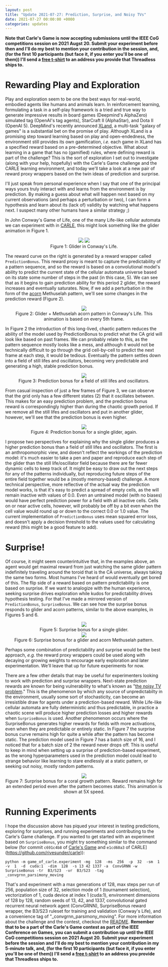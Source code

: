 ```yaml
---
layout: post
title: "Update 2021-07-27: Prediction, Surprise, and Noisy TVs" 
date: 2021-07-27 00:00:00 +0000
categories: updates
---
```


<strong>Note that Carle's Game is now accepting submissions until the IEEE CoG competitions session on 2021 Augst 20. Submit your experiment before then and I'll do my best to mention your contribution in the session, and, (for the first 10 participants (but face it, if you enter you'll be one of them)) I'll send a [free t-shirt](https://rivesunder.threadless.com/designs/puffer-progression) to an address you provide that Threadless ships to.</strong> 

# Rewarding Play and Exploration

Play and exploration seem to be one the best ways for real-world, embodied agents like humans and animals learn. In reinforcement learning, formulating a task in a self-play framework is a tried and true way to generate impressive results in board games (Deepmind's AlphaZero) simulated tag (OpenAI's tag agents), StarCraft II (AlphaStar), and Dota II (OpenAI 5). DeepMind's recently announced [XLand](https://deepmind.com/blog/article/generally-capable-agents-emerge-from-open-ended-play), a multi-task "galaxy of games" is a substantial bet on the promise of play. Although XLand is a promising step toward learning based on play and open-endedness, the environment still provides its own gamification, _i.e._ each game in XLand has a specified reward based on a pre-determined objective. What about learning in a game that has no (gamified) rules, where defining reward is part of the challenge? This is the sort of exploration I set out to investigate (along with your help, hopefully) with the Carle's Game challenge and the CARLE learning environment, and today we'll take a look at a new pair of reward proxy wrappers based on the twin ideas of prediction and surprise.

I'll just speak from personal experience when I say that one of the principal ways yours truly interact with and learns from the environment is by prediction. By making a guess about what will happen next based on my current observations (and perhaps a perturbation or two), I can form a hypothesis and learn about its (lack of) validity by watching what happens next. I suspect many other humans have a similar strategy ;)

In John Conway's Game of Life, one of the many Life-like cellular automata we can experiment with in [CARLE](https://github.com/rivesunder/carle), this might look something like the glider animation in Figure 1.

<div align="center">
<img src="/carle/assets/random_baseline_1.png">
<img src="/carles_game/assets/glider_prediction.gif">
<br>
Figure 1: Glider in Conway's Life.
</div>

The reward curve on the right is generated by a reward wrapper called `PredictionBonus`. This reward proxy is meant to capture the predictability of a pattern sequence, and so the reward is based on a convolutional model's ability to predict the current state of the cellular automata universe based on its state some number of steps in the past (in this case, 5). We can see that as it begins to gain prediction ability for this period 2 glider, the reward increases and eventually saturates. Now, if we add a perturbation in the form of the [acorn](https://en.wikipedia.org/wiki/Conway's_Game_of_Life#Examples_of_patterns) Methuselah pattern, we'll see some changes in the prediction reward (Figure 2).


<div align="center">
<img src="/carles_game/assets/acorn_prediction.gif" width>
<br>
Figure 2: Glider + Methuselah acorn pattern in Conway's Life. This animation is based on every 5th frame.
</div>

In Figure 2 the introduction of this long-lived, chaotic pattern reduces the ability of the model used by PredictionBonus to predict what the CA grid will look like based on past frames. We can probably relate to this, as the pattern sequence mostly looks like a mess, and although it would not be technically difficult to go through the grid cell-by-cell to predict the next frame at each step, it would be tedious. Eventually the pattern settles down into a field of still lifes and oscillators, becoming very predictable and generating a high, stable prediction bonus. 

<div align="center">
<img src="/carles_game/assets/oscillators_prediction.gif">
<br>
Figure 3: Prediction bonus for a field of still lifes and oscillators.
</div>

From casual inspection of just a few frames of Figure 3, we can observe that the grid only has a few different states (2) that it oscillates between. This makes for an easy prediction problem, and the prediction bonus reward is correspondingly higher than during the chaotic growth period. If we remove all the still lifes and oscillators and put in another glider, however, we'll see that the prediction bonus is even higher. 

<div align="center">
<img src="/carles_game/assets/glider_prediction_again.gif" >
<br>
Figure 4: Prediction bonus for a single glider, again.
</div>

I propose two perspectives for explaining why the single glider produces a higher prediction bonus than a field of still lifes and oscillators. The first is an anthropomorphic view, and doesn't reflect the workings of the prediction model: it's much easier to take a pen and paper and reproduce each step of the glider than the still life/oscillator field because there are far fewer dynamic cells to keep track of. It might be easy to draw out the next steps for any of the patterns individually, but reproducing future steps of the entire field together would be a (mostly memory-based) challenge. A more technical perspective, more reflective of the actual way the prediction model works, is that it's easy to predict a spread of empty cells, as the will remain inactive with values of 0.0. Even an untrained model (with no biases) would have perfect prediction power for a field with all inactive cells. Cells on or near active cells, however, will probably be off by a bit even when the cell value would round up or down to the correct 0.0 or 1.0 value. The current implementation of `PredictionBonus` uses mean squared error loss, and doesn't apply a decision threshold to the values used for calculating reward (this might be a good feature to add). 

# Surprise!

Of course, it might seem counterintuitive that, in the examples above, an agent would get maximal reward from just watching the same glider pattern indefinitely traveling around the toroid that is the CA universe, always taking the same two forms. Most humans I've heard of would eventually get bored of this. The flip side of a reward based on pattern predictability is one based on surprise. If we want to analogize with the human experience, seeking surprise drives exploration while kudos for predictability drives hypothesis testing. For that I've made a mirrored version of `PredictionBonus`, `SurpriseBonus`. We can see how the surprise bonus responds to glider and acorn patterns, similar to the above examples, in Figures 5 and 6. 


<div align="center">
<img src="/carles_game/assets/glider_surprise.gif" >
<br>
Figure 5: Surprise bonus for a single glider.
<br>
</div>

<div align="center">
<img src="/carles_game/assets/acorn_surprise.gif" >
<br>
Figure 6: Surprise bonus for a glider and acorn Methuselah pattern.
</div>


Perhaps some combination of predictability and surprise would be the best approach, _e.g._ the reward proxy wrappers could be used along with decaying or growing weights to encourage early exploration and later experimentation. We'll leave that up for future experiments for now. 

There are a few other details that may be useful for experimenters looking to work with prediction and surprise wrappers. Next-state prediction rewards are known for being vulnerability to what's known as "[the noisy TV problem](https://openai.com/blog/reinforcement-learning-with-prediction-based-rewards/)." This is the phenomenon by which any source of unpredictabilty in the environment, usually some sort of stochasticity, can become an irresistible draw for agents under a prediction-based reward. While Life-like cellular automata are fully deterministic and thus predictable, in practice a chaotic scene will produce higher prediction losses and higher rewards when `SurpriseBonus` is used. Another phenomenon occurs where the SurpriseBonus generates higher rewards for fields with more activations, even when they are predictable or entirely static. In Figure 7 the surprise bonus curve remains high for quite a while after the pattern has become static. The prediction model used in Figure 7 has a batch size of 16, and I noticed that for a batch size of 2 the reward never drops off. This is useful to keep in mind when setting up a surprise of prediction-based experiment, as the wrong hyperparameters used in the prediction model could lead to strange behavior like learning to stare endlessly at a static pattern, or seeking out noisy, mostly random patterns. 

<div align="center">
<img src="/carles_game/assets/lwd_surprise.gif" >
<br>
Figure 7: Surprise bonus for a coral growth pattern. Reward remains high for an extended period even after the pattern becomes static. This animation is shown at 5X speed. 
</div>


# Running Experiments

I hope the discussion above has piqued your interest in testing predictions, exploring for surprises, and running experiments and contributing to the Carle's Game challenge. If you wanted to get started with an experiment based on `SurpriseBonus`, you might try something similar to the command below (for commit `c691c4b8` of [Carle's Game](https://github.com/rivesunder/carles_game) and `e1cd60a3` of CARLE](https://github.com/rivesunder/carle)):

```
python -m game_of_carle.experiment -mg  128  -ms  256  -p  32  -sm  1  -v  1  -d  cuda:1  -dim  128  -s 13 42 1337 -a  ConvGRNN -w SurpriseBonus -tr  B3/S23  -vr  B3/S23  -tag  _convgrnn_parsimony_moving
```

That's and experiment with a max generations of 128, max steps per run of 256, population size of 32, selection mode of 1 (tournament selection), vectorization of 1, cuda device at index 1 (cuda:1), environment dimensions of 128 by 128, random seeds of 13, 42, and 1337, convolutional gated recurrent neural network agent (ConvGRNN), SurpriseBonus reward wrapper, the B3/S23 ruleset for training and validation (Conway's Life), and a convenience tag of "\_convgrnn\_parsimony\_moving". For more information about the challenge and the contest, checkout the [README](https://github.com/rivesunder/carles_game). <strong>Remember that to be a part of the Carle's Game contest as part of the IEEE Conference on Games, you can submit a contribution up until the IEEE CoG competitions session on 2021 Augst 20. Submit your experiment before the session and I'll do my best to mention your contribution in my 5-minute talk, and, (for the first 10 participants (but face it, if you enter you'll be one of them)) I'll send a [free t-shirt](https://rivesunder.threadless.com/designs/puffer-progression) to an address you provide that Threadless ships to.</strong> 

